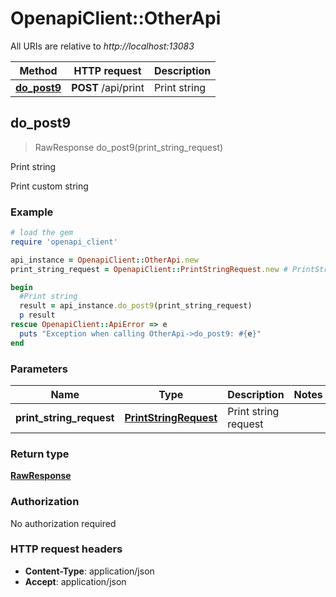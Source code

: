 # OpenapiClient::OtherApi

All URIs are relative to *http://localhost:13083*

Method | HTTP request | Description
------------- | ------------- | -------------
[**do_post9**](OtherApi.md#do_post9) | **POST** /api/print | Print string



## do_post9

> RawResponse do_post9(print_string_request)

Print string

Print custom string

### Example

```ruby
# load the gem
require 'openapi_client'

api_instance = OpenapiClient::OtherApi.new
print_string_request = OpenapiClient::PrintStringRequest.new # PrintStringRequest | Print string request

begin
  #Print string
  result = api_instance.do_post9(print_string_request)
  p result
rescue OpenapiClient::ApiError => e
  puts "Exception when calling OtherApi->do_post9: #{e}"
end
```

### Parameters


Name | Type | Description  | Notes
------------- | ------------- | ------------- | -------------
 **print_string_request** | [**PrintStringRequest**](PrintStringRequest.md)| Print string request | 

### Return type

[**RawResponse**](RawResponse.md)

### Authorization

No authorization required

### HTTP request headers

- **Content-Type**: application/json
- **Accept**: application/json

